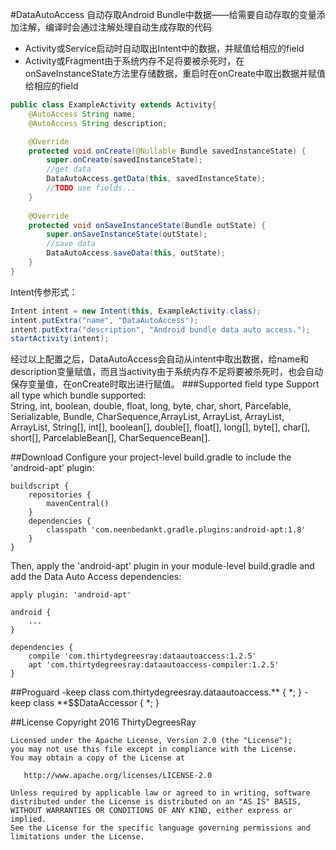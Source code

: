 #DataAutoAccess
自动存取Android Bundle中数据——给需要自动存取的变量添加注解，编译时会通过注解处理自动生成存取的代码

* Activity或Service启动时自动取出Intent中的数据，并赋值给相应的field
* Activity或Fragment由于系统内存不足将要被杀死时，在onSaveInstanceState方法里存储数据，重启时在onCreate中取出数据并赋值给相应的field

```java
public class ExampleActivity extends Activity{
    @AutoAccess String name;
    @AutoAccess String description;

    @Override
    protected void onCreate(@Nullable Bundle savedInstanceState) {
        super.onCreate(savedInstanceState);
        //get data
        DataAutoAccess.getData(this, savedInstanceState);
        //TODO use fields...
    }
    
    @Override
    protected void onSaveInstanceState(Bundle outState) {
        super.onSaveInstanceState(outState);
        //save data
        DataAutoAccess.saveData(this, outState);
    }
}
```

Intent传参形式：
```java    
Intent intent = new Intent(this, ExampleActivity.class);
intent.putExtra("name", "DataAutoAccess");
intent.putExtra("description", "Android bundle data auto access.");
startActivity(intent);
```    
经过以上配置之后，DataAutoAccess会自动从intent中取出数据，给name和description变量赋值，而且当activity由于系统内存不足将要被杀死时，也会自动保存变量值，在onCreate时取出进行赋值。
###Supported field type
Support all type which bundle supported:<br>
String, int, boolean, double, float, long, byte, char, short, Parcelable, Serializable, Bundle, CharSequence,ArrayList<String>, ArrayList<Integer>, ArrayList<Parcelable>, ArrayList<CharSequence>, String[], int[], boolean[], double[], float[], long[], byte[], char[], short[], ParcelableBean[], CharSequenceBean[].

##Download
Configure your project-level build.gradle to include the 'android-apt' plugin:

    buildscript {
        repositories {
            mavenCentral()
        }
        dependencies {
            classpath 'com.neenbedankt.gradle.plugins:android-apt:1.8'
        }
    }
    
Then, apply the 'android-apt' plugin in your module-level build.gradle and add the Data Auto Access dependencies:

    apply plugin: 'android-apt'
    
    android {
        ...
    }
    
    dependencies {
        compile 'com.thirtydegreesray:dataautoaccess:1.2.5'
        apt 'com.thirtydegreesray:dataautoaccess-compiler:1.2.5'
    }
    
##Proguard
    -keep class com.thirtydegreesray.dataautoaccess.** { *; }
    -keep class **$$DataAccessor { *; }

##License
    Copyright 2016 ThirtyDegreesRay
    
    Licensed under the Apache License, Version 2.0 (the "License");
    you may not use this file except in compliance with the License.
    You may obtain a copy of the License at
    
       http://www.apache.org/licenses/LICENSE-2.0
    
    Unless required by applicable law or agreed to in writing, software
    distributed under the License is distributed on an "AS IS" BASIS,
    WITHOUT WARRANTIES OR CONDITIONS OF ANY KIND, either express or implied.
    See the License for the specific language governing permissions and
    limitations under the License.



